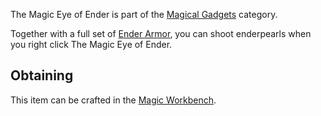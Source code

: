 The Magic Eye of Ender is part of the [Magical Gadgets](https://github.com/Slimefun/Slimefun4/wiki/Magical-Gadgets) category.  

Together with a full set of [Ender Armor](https://github.com/Slimefun/Slimefun4/wiki/Magical-Armor#Ender-Armor), you can shoot enderpearls when you right click The Magic Eye of Ender.

## Obtaining
This item can be crafted in the [Magic Workbench](https://github.com/Slimefun/Slimefun4/wiki/Magic-Workbench).
